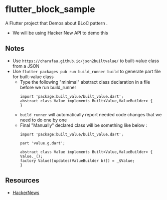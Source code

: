 # flutter_block_sample

A Flutter project that Demos about BLoC pattern .

- We will be using Hacker New API to demo this

## Notes
- Use `https://charafau.github.io/json2builtvalue/` to built-value class from a JSON
- Use `flutter packages pub run build_runner build` to generate part file for built-value class
  - Type the following "minimal" abstract class declaration in a file before we run build_runner
    ```
    import 'package:built_value/built_value.dart';
    abstract class Value implements Built<Value,ValueBuilder> {
    }
    ```
  - `build_runner` will automatically report needed code changes that we need to do one by one
  - Final "Manually" declared class will be  something like below :
    ```
    import 'package:built_value/built_value.dart';
    
    part 'value.g.dart';
    
    abstract class Value implements Built<Value,ValueBuilder> {
    Value._();
    factory Value([updates(ValueBuilder b)]) = _$Value;
    }
    ```

## Resources 
- [HackerNews](https://github.com/HackerNews/API)



